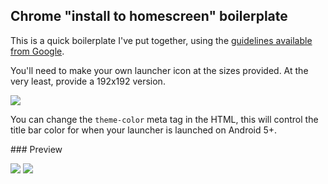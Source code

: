 ## Chrome "install to homescreen" boilerplate

This is a quick boilerplate I've put together, using the [guidelines available from Google](https://developer.chrome.com/multidevice/android/installtohomescreen).

You'll need to make your own launcher icon at the sizes provided. At the very least, provide a 192x192 version.

![](http://i.imgur.com/ns23t9X.png)

You can change the `theme-color` meta tag in the HTML, this will control the title bar color for when your launcher is launched on Android 5+.

### Preview

![](http://i.imgur.com/uHJM0oe.png)
![](http://i.imgur.com/T8W34iE.png)
